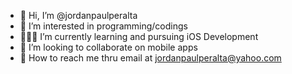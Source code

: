 - 👋 Hi, I’m @jordanpaulperalta
- 👀 I’m interested in programming/codings
- 👨🏽‍💻 I’m currently learning and pursuing iOS Development
- 👥 I’m looking to collaborate on mobile apps
- 📧 How to reach me thru email at jordanpaulperalta@yahoo.com
<!---
jordanpaulperalta/jordanpaulperalta is a ✨ special ✨ repository because its `README.md` (this file) appears on your GitHub profile.
You can click the Preview link to take a look at your changes.
--->
